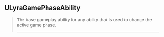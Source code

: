 ## ULyraGamePhaseAbility

> The base gameplay ability for any ability that is used to change the active game phase.  
> 
> ----




<!--- ページ内のリンク --->

<!--- 自前の画像へのリンク --->

<!--- generated --->

